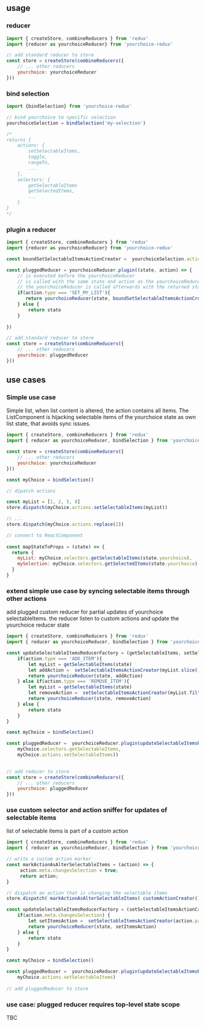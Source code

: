 ## usage

### reducer

```js
import { createStore, combineReducers } from 'redux'
import {reducer as yourchoiceReducer} from 'yourchoice-redux'

// add standard reducer to store
const store = createStore(combineReducers({
    // ... other reducers
    yourchoice: yourchoiceReducer
}))
```
### bind selection

```js
import {bindSelection} from 'yourchoice-redux'

// bind yourchoice to specific selection 
yourchoiceSelection = bindSelection('my-selection') 

/*
returns {   
    actions: {
        setSelectableItems,
        toggle,
        rangeTo,
        ...
    },
    selectors: {
        getSelectableItems
        getSelectedItems,
        ...
    }
}
*/
```

### plugin a reducer

```js
import { createStore, combineReducers } from 'redux'
import {reducer as yourchoiceReducer} from 'yourchoice-redux'

const boundSetSelectableItemsActionCreator =  yourchoiceSelection.actions.setSelectableItems

const pluggedReducer = yourchoiceReducer.plugin((state, action) => {
    // is executed before the yourchoiceReducer
    // is called with the same state and action as the yourchoiceReducer
    // the yourchoiceReducer is called afterwards with the returned state and the same action
    if(action.type === 'SET_MY_LIST'){
       return yourchoiceReducer(state, boundSetSelectableItemsActionCreator(action.payload.myList)) 
    } else {
        return state
    }
    
})

// add standard reducer to store
const store = createStore(combineReducers({
    // ... other reducers
    yourchoice: pluggedReducer
}))
```

## use cases

### Simple use case 

Simple list, when list content is altered, the action contains all items.
The ListComponent is hijacking selectable items of the yourchoice state as own list state,
that avoids sync issues.

 
```js
import { createStore, combineReducers } from 'redux'
import { reducer as yourchoiceReducer, bindSelection } from 'yourchoice-redux'

const store = createStore(combineReducers({
    // ... other reducers
    yourchoice: yourchoiceReducer
}))

const myChoice = bindSelection()

// dipatch actions 

const myList = [1, 2, 5, 8]
store.dispatch(myChoice.actions.setSelectableItems(myList))

// ...
store.dispatch(myChoice.actions.replace(2))

// connect to ReactComponent
 
const mapStateToProps = (state) => {
  return {
    myList: myChoice.selectors.getSelectableItems(state.yourchoice),
    mySelection: myChoice.selectors.getSelectedItems(state.yourchoice)
  }
} 
```

### extend simple use case by syncing selectable items through other actions

add plugged custom reducer for partial updates of yourchoice selectableItems.
the reducer listen to custom actions and update the yourchoice reducer state

```js
import { createStore, combineReducers } from 'redux'
import { reducer as yourchoiceReducer, bindSelection } from 'yourchoice-redux'

const updateSelectableItemsReducerFactory = (getSelectableItems, setSelectableItemsActionCreator) => (state, action) => {
    if(action.type === 'ADD_ITEM'){
        let myList = getSelectableItems(state)
        let addAction =  setSelectableItemsActionCreator(myList.slice().push(action.payload.id))
        return yourchoiceReducer(state, addAction)
    } else if(action.type === 'REMOVE_ITEM'){
        let myList = getSelectableItems(state)
        let removeAction =  setSelectableItemsActionCreator(myList.filter((item) => item !== action.payload.id))
        return yourchoiceReducer(state, removeAction)
    } else {
        return state
    }
}

const myChoice = bindSelection()

const pluggedReducer =  yourchoiceReducer.plugin(updateSelectableItemsReducerFactory(
    myChoice.selectors.getSelectableItems, 
    myChoice.actions.setSelectableItems))
    

// add reducer to store
const store = createStore(combineReducers({
    // ... other reducers
    yourchoice: pluggedReducer
}))
```

###  use custom selector and action sniffer for updates of selectable items

list of selectable items is part of a custom action 

```js
import { createStore, combineReducers } from 'redux'
import { reducer as yourchoiceReducer, bindSelection } from 'yourchoice-redux'

// write a custom action marker
const markActionAsAlterSelectableItems = (action) => {
     action.meta.changesSelection = true;
     return action;
}

// dispatch an action that is changing the selectable items
store.dispatch( markActionAsAlterSelectableItems( customActionCreator() )

const updateSelectableItemsReducerFactory = (setSelectableItemsActionCreator) => (state, action) => {
    if(action.meta.changesSelection) {
        let setItemsAction =  setSelectableItemsActionCreator(action.payload.item_list)
        return yourchoiceReducer(state, setItemsAction)
    } else {
        return state
    }
}

const myChoice = bindSelection()

const pluggedReducer =  yourchoiceReducer.plugin(updateSelectableItemsReducerFactory(
    myChoice.actions.setSelectableItems)
    
// add pluggedReducer to store

```

### use case: plugged reducer requires top-level state scope
  
TBC

